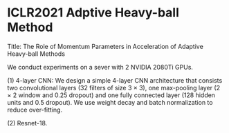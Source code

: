 # ICLR2021 Adptive Heavy-ball Method
Title: The Role of Momentum Parameters in Acceleration of Adaptive Heavy-ball Methods

We conduct experiments on a sever with 2 NVIDIA 2080Ti GPUs. 


(1) 4-layer CNN: We design a simple 4-layer CNN architecture that consists two convolutional layers (32 filters of size 3 × 3), one max-pooling layer (2 × 2 window and 0.25 dropout) and one fully connected layer (128 hidden units and 0.5 dropout). We use weight decay and batch normalization to reduce over-fitting.

(2) Resnet-18.
